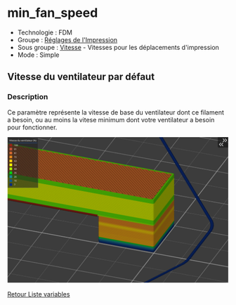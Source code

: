 # min_fan_speed

* Technologie : FDM
* Groupe : [Réglages de l'Impression](../print_settings/print_settings.md)
* Sous groupe : [Vitesse](../print_settings/print_settings.md#vitesse) - Vitesses pour les déplacements d'impression
* Mode : Simple

## Vitesse du ventilateur par défaut

### Description

Ce paramètre représente la vitesse de base du ventilateur dont ce filament a besoin, ou au moins la vitese minimum dont votre ventilateur a besoin pour fonctionner.

![gestion vitesse ventilateur](./images/fan_management/000.svg)

[Retour Liste variables](variable_list.md)
